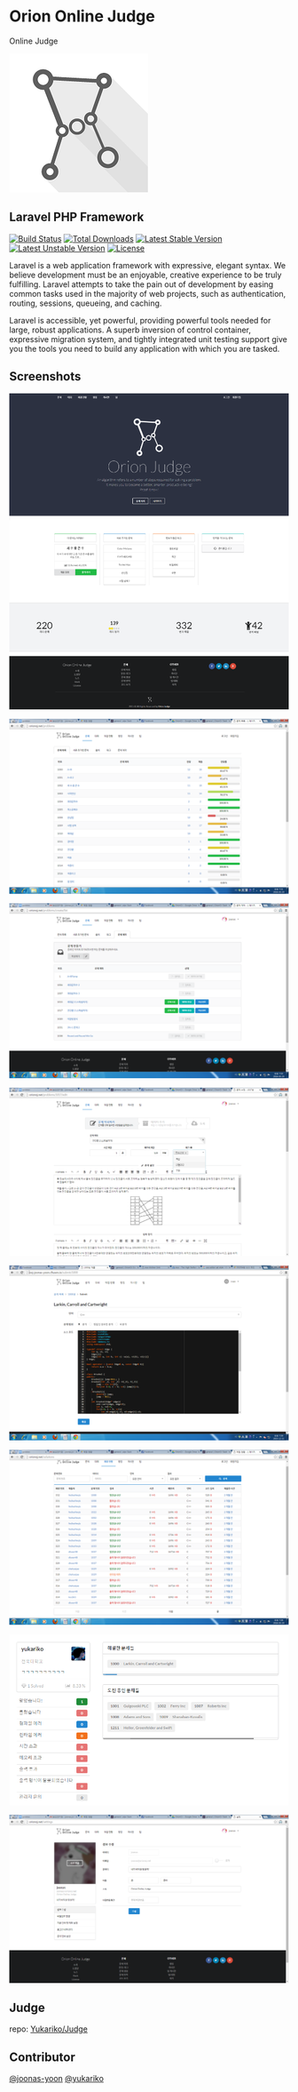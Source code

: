 # Orion Online Judge

Online Judge

![Site Logo](./docs/screenshots/details/logo.orion.min.png)

## Laravel PHP Framework

[![Build Status](https://travis-ci.org/laravel/framework.svg)](https://travis-ci.org/laravel/framework)
[![Total Downloads](https://poser.pugx.org/laravel/framework/d/total.svg)](https://packagist.org/packages/laravel/framework)
[![Latest Stable Version](https://poser.pugx.org/laravel/framework/v/stable.svg)](https://packagist.org/packages/laravel/framework)
[![Latest Unstable Version](https://poser.pugx.org/laravel/framework/v/unstable.svg)](https://packagist.org/packages/laravel/framework)
[![License](https://poser.pugx.org/laravel/framework/license.svg)](https://packagist.org/packages/laravel/framework)

Laravel is a web application framework with expressive, elegant syntax. We believe development must be an enjoyable, creative experience to be truly fulfilling. Laravel attempts to take the pain out of development by easing common tasks used in the majority of web projects, such as authentication, routing, sessions, queueing, and caching.

Laravel is accessible, yet powerful, providing powerful tools needed for large, robust applications. A superb inversion of control container, expressive migration system, and tightly integrated unit testing support give you the tools you need to build any application with which you are tasked.

## Screenshots

![Screen shot - 메인 페이지](./docs/screenshots/%EB%A9%94%EC%9D%B8%20%ED%8E%98%ec%9d%b4%ec%a7%80%20at%202016_03_20%2007_21%20PM.png)

![Screen shot - 문제 목록](./docs/screenshots/%EB%AC%B8%EC%A0%9C%20%EB%AA%A9%EB%A1%9D%20at%202016_03_20%2007_22%20PM.png)

![Screen shot - 문제제작](./docs/screenshots/%EB%AC%B8%EC%A0%9C%EC%A0%9C%EC%9E%91%20at%202016_03_20%2007_33%20PM.png)

![Screen shot - 문제작성](./docs/screenshots/%EB%AC%B8%EC%A0%9C%EC%9E%91%EC%84%B13%20at%202016_03_20%2007_34%20PM.png)

![Screen shot - 제출](./docs/screenshots/details/%EC%A0%9C%EC%B6%9C%20%ED%99%94%EB%A9%B4%20(ACE%20%EC%97%90%EB%94%94%ED%84%B0)%20at%202015_12_11%2007_30%20PM.png)

![Screen shot - 채점현황](./docs/screenshots/%EC%B1%84%EC%A0%90%ED%98%84%ED%99%A9%20at%202016_03_20%2007_28%20PM.png)

![Screen shot - 유저 프로필](./docs/screenshots/details/Pasted%20image%20at%202015_12_12%2008_20%20PM.png)

![Screen shot - 유저 설정](./docs/screenshots/%EC%9C%A0%EC%A0%80%20%EC%84%A4%EC%A0%95%20at%202016_03_20%2007_35%20PM.png)

## Judge

repo: [Yukariko/Judge](https://github.com/Yukariko/Judge)

## Contributor

[@joonas-yoon](https://github.com/joonas-yoon) [@yukariko](https://github.com/Yukariko)
